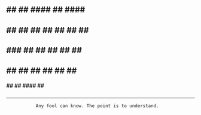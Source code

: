 ##      ##   ##   ####    ##   ####    ## 
##       ## ##    ## ##   ##   ## ##   ##
##        ###     ##  ##  ##   ##  ##  ##
##        ##      ##   ## ##   ##   ## ##  
#####    ##       ##    ####   ##    ####
-------------------------------------------------------------------------------

               Any fool can know. The point is to understand.
                                                                                                     
                                                                                                     
                                                                                                     
                                                                                                     
                                                                                                     
                                                                                                     
                                                                                                     
                                                                                                     
                                                                                                     
                                                                                                     
                                                                                                     
                                                                                                     
                                                                                                     
